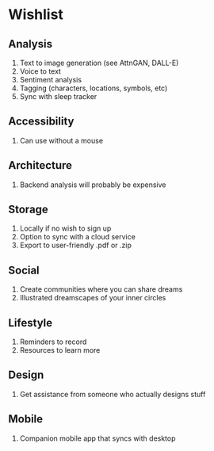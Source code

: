 # Wishlist

## Analysis

1.  Text to image generation (see AttnGAN, DALL-E)
2.  Voice to text
3.  Sentiment analysis
4.  Tagging (characters, locations, symbols, etc)
5.  Sync with sleep tracker

## Accessibility

1.  Can use without a mouse

## Architecture

1.  Backend analysis will probably be expensive

## Storage

1.  Locally if no wish to sign up
2.  Option to sync with a cloud service
3.  Export to user-friendly .pdf or .zip

## Social

1.  Create communities where you can share dreams
2.  Illustrated dreamscapes of your inner circles

## Lifestyle

1.  Reminders to record
2.  Resources to learn more

## Design

1.  Get assistance from someone who actually designs stuff

## Mobile

1.  Companion mobile app that syncs with desktop
